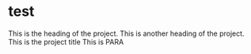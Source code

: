 # test
This is the heading of the project.
This is another heading of the project.
This is the project title
This is PARA